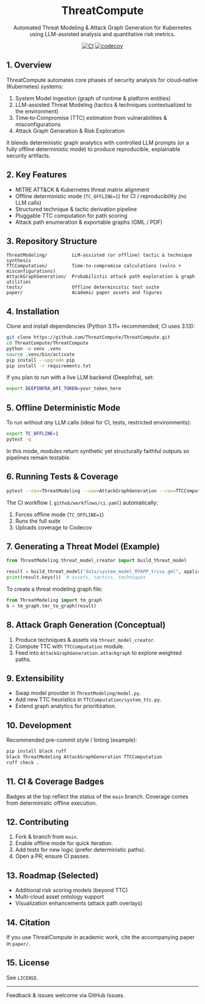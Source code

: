 <div align="center">

# ThreatCompute

Automated Threat Modeling & Attack Graph Generation for Kubernetes using LLM-assisted analysis and quantitative risk metrics.

[![CI](https://github.com/ThreatCompute/ThreatCompute/actions/workflows/ci.yaml/badge.svg)](https://github.com/ThreatCompute/ThreatCompute/actions/workflows/ci.yaml)
[![codecov](https://codecov.io/gh/ThreatCompute/ThreatCompute/branch/main/graph/badge.svg)](https://codecov.io/gh/ThreatCompute/ThreatCompute)

</div>

## 1. Overview
ThreatCompute automates core phases of security analysis for cloud‑native (Kubernetes) systems:

1. System Model Ingestion (graph of runtime & platform entities)
2. LLM-assisted Threat Modeling (tactics & techniques contextualized to the environment)
3. Time‑to‑Compromise (TTC) estimation from vulnerabilities & misconfigurations
4. Attack Graph Generation & Risk Exploration

It blends deterministic graph analytics with controlled LLM prompts (or a fully offline deterministic mode) to produce reproducible, explainable security artifacts.

## 2. Key Features
- MITRE ATT&CK & Kubernetes threat matrix alignment
- Offline deterministic mode (`TC_OFFLINE=1`) for CI / reproducibility (no LLM calls)
- Structured technique & tactic derivation pipeline
- Pluggable TTC computation for path scoring
- Attack path enumeration & exportable graphs (GML / PDF)

## 3. Repository Structure

```
ThreatModeling/         LLM-assisted (or offline) tactic & technique synthesis
TTCComputation/         Time-to-compromise calculations (vulns + misconfigurations)
AttackGraphGeneration/  Probabilistic attack path exploration & graph utilities
tests/                  Offline deterministic test suite
paper/                  Academic paper assets and figures
```

## 4. Installation

Clone and install dependencies (Python 3.11+ recommended; CI uses 3.13):

```bash
git clone https://github.com/ThreatCompute/ThreatCompute.git
cd ThreatCompute/ThreatCompute
python -m venv .venv
source .venv/bin/activate
pip install --upgrade pip
pip install -r requirements.txt
```

If you plan to run with a live LLM backend (DeepInfra), set:

```bash
export DEEPINFRA_API_TOKEN=your_token_here
```

## 5. Offline Deterministic Mode
To run without *any* LLM calls (ideal for CI, tests, restricted environments):

```bash
export TC_OFFLINE=1
pytest -q
```

In this mode, modules return synthetic yet structurally faithful outputs so pipelines remain testable.

## 6. Running Tests & Coverage

```bash
pytest --cov=ThreatModeling --cov=AttackGraphGeneration --cov=TTCComputation --cov-report=term-missing
```

The CI workflow (`.github/workflows/ci.yaml`) automatically:
1. Forces offline mode (`TC_OFFLINE=1`)
2. Runs the full suite
3. Uploads coverage to Codecov

## 7. Generating a Threat Model (Example)

```python
from ThreatModeling.threat_model_creator import build_threat_model

result = build_threat_model("data/system_model_MYAPP_trivy.gml", application="MYAPP", write_results=True)
print(result.keys())  # assets, tactics, techniques
```

To create a threat modeling graph file:

```python
from ThreatModeling import tm_graph
G = tm_graph.tmr_to_graph(result)
```

## 8. Attack Graph Generation (Conceptual)
1. Produce techniques & assets via `threat_model_creator`.
2. Compute TTC with `TTCComputation` module.
3. Feed into `AttackGraphGeneration.attackgraph` to explore weighted paths.

## 9. Extensibility
- Swap model provider in `ThreatModeling/model.py`.
- Add new TTC heuristics in `TTCComputation/system_ttc.py`.
- Extend graph analytics for prioritization.

## 10. Development
Recommended pre-commit style / linting (example):

```bash
pip install black ruff
black ThreatModeling AttackGraphGeneration TTCComputation
ruff check .
```

## 11. CI & Coverage Badges
Badges at the top reflect the status of the `main` branch. Coverage comes from deterministic offline execution.

## 12. Contributing
1. Fork & branch from `main`.
2. Enable offline mode for quick iteration.
3. Add tests for new logic (prefer deterministic paths).
4. Open a PR; ensure CI passes.

## 13. Roadmap (Selected)
- Additional risk scoring models (beyond TTC)
- Multi-cloud asset ontology support
- Visualization enhancements (attack path overlays)

## 14. Citation
If you use ThreatCompute in academic work, cite the accompanying paper in `paper/`.

## 15. License
See `LICENSE`.

---
Feedback & issues welcome via GitHub Issues.
